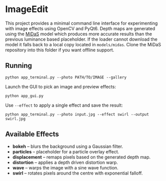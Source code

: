 # ImageEdit

This project provides a minimal command line interface for experimenting with
image effects using OpenCV and PyQt6. Depth maps are generated using the
[MiDaS](https://github.com/isl-org/MiDaS) model which produces more accurate
results than the previous luminance based placeholder. If the loader cannot
download the model it falls back to a local copy located in ``models/midas``.
Clone the MiDaS repository into this folder if you want offline support.

## Running

```
python app_terminal.py --photo PATH/TO/IMAGE --gallery
```

Launch the GUI to pick an image and preview effects:

```
python app_gui.py
```

Use `--effect` to apply a single effect and save the result:

```
python app_terminal.py --photo input.jpg --effect swirl --output swirl.jpg
```

## Available Effects

- **bokeh** – blurs the background using a Gaussian filter.
- **particles** – placeholder for a particle overlay effect.
- **displacement** – remaps pixels based on the generated depth map.
- **distortion** – applies a depth driven distortion warp.
- **wave** – warps the image with a sine wave function.
- **swirl** – rotates pixels around the centre with exponential falloff.
